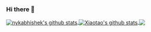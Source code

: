 ### Hi there 👋

<!-- Reference: https://github.com/anuraghazra/github-readme-stats -->
<a href="https://nykabhishek.github.io/">
  <img align="center" src="https://github-readme-stats.vercel.app/api?username=nykabhishek&count_private=true&show_icons=true&hide=contribs" alt="nykabhishek's github stats"/>
</a>
<a href="https://nykabhishek.github.io/">
  <img align="center" src="https://github-readme-stats.vercel.app/api?username=XiaotaoGuo&hide=issues&show_icons=true" alt="Xiaotao's github stats"/>
</a>

<a href="https://nykabhishek.github.io/">
  <img align="center" src="https://github-readme-stats.vercel.app/api/top-langs/?username=nykabhishek&langs_count=6&layout=compact&hide=javascript,html" />
</a>

<!-- [![Abhishek's GitHub stats](https://github-readme-stats.vercel.app/api?username=nykabhishek&count_private=true&show_icons=true&hide=contribs,prs)](https://nykabhishek.github.io/) -->
<!-- [![Top Langs](https://github-readme-stats.vercel.app/api/top-langs/?username=nykabhishek&langs_count=6&layout=compact&hide=javascript,html)](https://nykabhishek.github.io/) -->
<!-- <a href="https://github.com/nykabhishek">
  <img align="center" src="https://github-readme-stats.vercel.app/api/top-langs/?username=nykabhishek&layout=compact&hide=javascript,html" />
</a> -->





<!--
**nykabhishek/nykabhishek** is a ✨ _special_ ✨ repository because its `README.md` (this file) appears on your GitHub profile.

Here are some ideas to get you started:

- 🔭 I’m currently working on ...
- 🌱 I’m currently learning ...
- 👯 I’m looking to collaborate on ...
- 🤔 I’m looking for help with ...
- 💬 Ask me about ...
- 📫 How to reach me: ...
- 😄 Pronouns: ...
- ⚡ Fun fact: ...
-->
